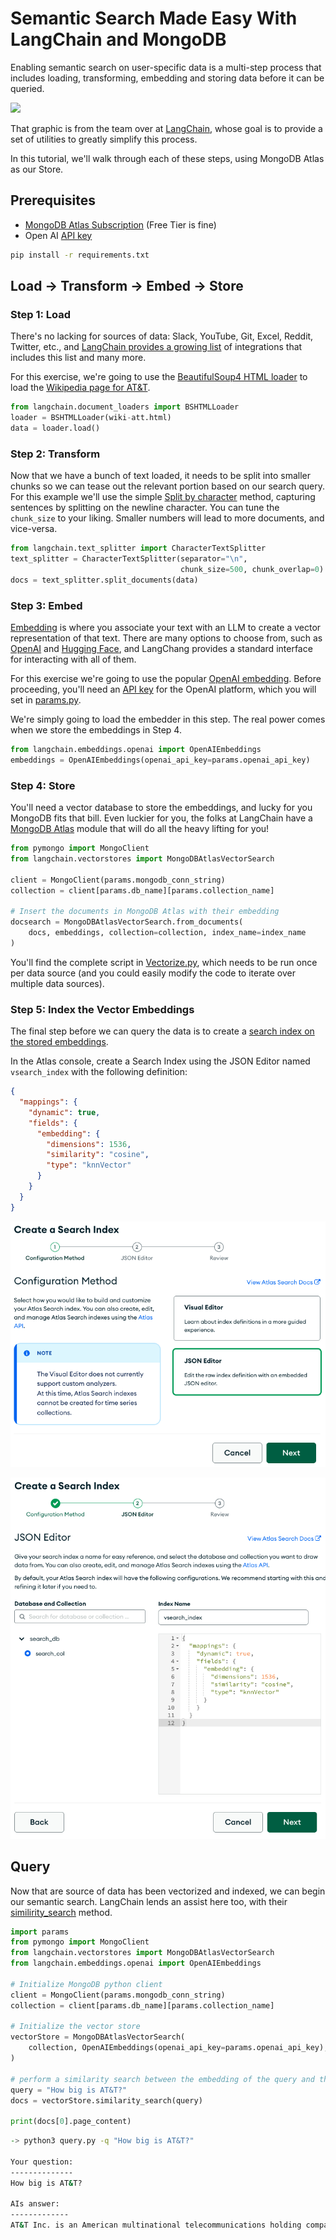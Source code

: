 
# Semantic Search Made Easy With LangChain and MongoDB

Enabling semantic search on user-specific data is a multi-step process that includes loading, transforming, embedding and storing data before it can be queried. 

![](https://python.langchain.com/assets/images/data_connection-c42d68c3d092b85f50d08d4cc171fc25.jpg)

That graphic is from the team over at [LangChain](https://python.langchain.com/docs/modules/data_connection/), whose goal is to provide a set of utilities to greatly simplify this process. 

In this tutorial, we'll walk through each of these steps, using MongoDB Atlas as our Store.

## Prerequisites
* [MongoDB Atlas Subscription](https://cloud.mongodb.com/) (Free Tier is fine)
* Open AI [API key](https://platform.openai.com/account/api-keys)
```zsh
pip install -r requirements.txt
```

## Load -> Transform -> Embed -> Store 
### Step 1: Load
There's no lacking for sources of data: Slack, YouTube, Git, Excel, Reddit, Twitter, etc., and [LangChain provides a growing list](https://python.langchain.com/docs/modules/data_connection/document_loaders/) of integrations that includes this list and many more.

For this exercise, we're going to use the [BeautifulSoup4 HTML loader](https://python.langchain.com/docs/modules/data_connection/document_loaders/how_to/html) to load the [Wikipedia page for AT&T](https://en.wikipedia.org/wiki/AT%26T). 

```python
from langchain.document_loaders import BSHTMLLoader
loader = BSHTMLLoader(wiki-att.html)
data = loader.load()
```

 ### Step 2: Transform
 Now that we have a bunch of text loaded, it needs to be split into smaller chunks so we can tease out the relevant portion based on our search query. For this example we'll use the simple [Split by character](https://python.langchain.com/docs/modules/data_connection/document_transformers/text_splitters/character_text_splitter) method, capturing sentences by splitting on the newline character. You can tune the `chunk_size` to your liking. Smaller numbers will lead to more documents, and vice-versa.

```python
from langchain.text_splitter import CharacterTextSplitter
text_splitter = CharacterTextSplitter(separator="\n",
                                      chunk_size=500, chunk_overlap=0)
docs = text_splitter.split_documents(data)
```

### Step 3: Embed
[Embedding](https://python.langchain.com/docs/modules/data_connection/text_embedding/) is where you associate your text with an LLM to create a vector representation of that text. There are many options to choose from, such as [OpenAI](https://openai.com/}) and [Hugging Face](https://huggingface.co/), and LangChang provides a standard interface for interacting with all of them. 

For this exercise we're going to use the popular [OpenAI embedding](https://python.langchain.com/docs/modules/data_connection/text_embedding/integrations/openai). Before proceeding, you'll need an [API key](https://platform.openai.com/account/api-keys) for the OpenAI platform, which you will set in [params.py](params.py).

We're simply going to load the embedder in this step. The real power comes when we store the embeddings in Step 4. 

```python
from langchain.embeddings.openai import OpenAIEmbeddings
embeddings = OpenAIEmbeddings(openai_api_key=params.openai_api_key)
```

### Step 4: Store
You'll need a vector database to store the embeddings, and lucky for you MongoDB fits that bill. Even luckier for you, the folks at LangChain have a [MongoDB Atlas](https://python.langchain.com/docs/modules/data_connection/vectorstores/integrations/mongodb_atlas) module that will do all the heavy lifting for you!

```python
from pymongo import MongoClient
from langchain.vectorstores import MongoDBAtlasVectorSearch

client = MongoClient(params.mongodb_conn_string)
collection = client[params.db_name][params.collection_name]

# Insert the documents in MongoDB Atlas with their embedding
docsearch = MongoDBAtlasVectorSearch.from_documents(
    docs, embeddings, collection=collection, index_name=index_name
)
```

You'll find the complete script in [Vectorize.py](Vectorize.py), which needs to be run once per data source (and you could easily modify the code to iterate over multiple data sources).

### Step 5: Index the Vector Embeddings
The final step before we can query the data is to create a [search index on the stored embeddings](https://www.mongodb.com/docs/atlas/atlas-search/field-types/knn-vector/). 

In the Atlas console, create a Search Index using the JSON Editor named `vsearch_index` with the following definition: 
```JSON
{
  "mappings": {
    "dynamic": true,
    "fields": {
      "embedding": {
        "dimensions": 1536,
        "similarity": "cosine",
        "type": "knnVector"
      }
    }
  }
}
```

![](./images/create-search-index.png)

![](./images/create-search-index2.png)


## Query 
Now that are source of data has been vectorized and indexed, we can begin our semantic search. LangChain lends an assist here too, with their [similirity_search](https://api.python.langchain.com/en/latest/vectorstores/langchain.vectorstores.mongodb_atlas.MongoDBAtlasVectorSearch.html?highlight=atlas#langchain.vectorstores.mongodb_atlas.MongoDBAtlasVectorSearch.similarity_search) method.  

```python
import params
from pymongo import MongoClient
from langchain.vectorstores import MongoDBAtlasVectorSearch
from langchain.embeddings.openai import OpenAIEmbeddings

# Initialize MongoDB python client
client = MongoClient(params.mongodb_conn_string)
collection = client[params.db_name][params.collection_name]

# Initialize the vector store
vectorStore = MongoDBAtlasVectorSearch(
    collection, OpenAIEmbeddings(openai_api_key=params.openai_api_key), index_name=params.index_name
)

# perform a similarity search between the embedding of the query and the embeddings of the documents
query = "How big is AT&T?"
docs = vectorStore.similarity_search(query)

print(docs[0].page_content)
```

```zsh
-> python3 query.py -q "How big is AT&T?"

Your question:
--------------
How big is AT&T?

AIs answer:
-------------
AT&T Inc. is an American multinational telecommunications holding company headquartered at Whitacre Tower in Downtown Dallas, Texas.[5] It is the world's third-largest telecommunications company by revenue and the third-largest provider of mobile telephone services in the U.S.[6][7] As of 2023[update], AT&T was ranked 13th on the Fortune 500 rankings of the largest United States corporations, with revenues of $120.7 billion.[8]
```